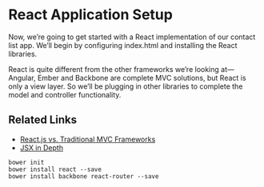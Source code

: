 # React Application Setup

Now, we’re going to get started with a React implementation of our contact list app. We’ll begin by configuring index.html and installing the React libraries.

React is quite different from the other frameworks we’re looking at—Angular, Ember and Backbone are complete MVC solutions, but React is only a view layer. So we’ll be plugging in other libraries to complete the model and controller functionality.

## Related Links

- [React.js vs. Traditional MVC Frameworks](http://www.code-experience.com/react-js-vs-traditional-mvc-backbone-ember-angular/)
- [JSX in Depth](https://facebook.github.io/react/docs/jsx-in-depth.html)


```
bower init
bower install react --save
bower install backbone react-router --save
```

